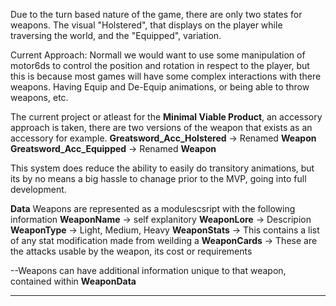 Due to the turn based nature of the game, there are only two states for weapons.
The visual "Holstered", that displays on the player while traversing the world, and the "Equipped", variation. 

Current Approach:
Normall we would want to use some manipulation of motor6ds to control the position and rotation in respect to the player, but this is because most games will have some complex interactions with there weapons. Having Equip and De-Equip animations, or being able to throw weapons, etc.

The current project or atleast for the **Minimal Viable Product**, an accessory approach is taken, there are two versions of the weapon that exists as an accessory for example.
**Greatsword_Acc_Holstered** -> Renamed **Weapon**
**Greatsword_Acc_Equipped** -> Renamed **Weapon**

This system does reduce the ability to easily do transitory animations, but its by no means a big hassle to chanage prior to the MVP, going into full development.

**Data**
Weapons are represented as a modulescsript with the following information
**WeaponName** -> self explanitory
**WeaponLore** -> Descripion
**WeaponType** -> Light, Medium, Heavy
**WeaponStats** -> This contains a list of any stat modification made from weilding a 
**WeaponCards** -> These are the attacks usable by the weapon, its cost or requirements

--Weapons can have additional information unique to that weapon, contained within **WeaponData**


****

